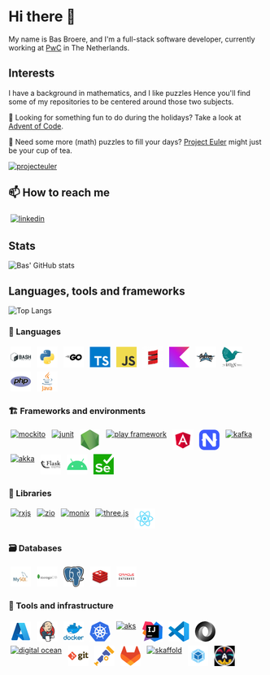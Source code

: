 # Hi there 👋

My name is Bas Broere, and I'm a full-stack software developer, currently working
at [PwC](https://www.pwc.nl/) in The Netherlands.

## Interests
I have a background in mathematics, and I like puzzles
Hence you'll find some of my repositories to be centered around those two subjects.

🎄 Looking for something fun to do during the holidays? Take a look at [Advent of Code](https://adventofcode.com/).

🧩 Need some more (math) puzzles to fill your days? [Project Euler](https://projecteuler.net/) might just be your cup of tea.

<a href="https://projecteuler.net/" target=_blank><img alt="projecteuler" src="https://projecteuler.net/profile/BasBroere.png" height="75"></a>

## 📫 How to reach me

<p>
<a href="https://www.linkedin.com/in/bas-broere/" target=_blank><img alt="linkedin" src="https://content.linkedin.com/content/dam/me/business/en-us/amp/brand-site/v2/bg/LI-Bug.svg.original.svg" height="40" style="vertical-align:top; margin:4px"></a>
</p>

## Stats

![Bas' GitHub stats](https://github-readme-stats.vercel.app/api?username=bbroere&show_icons=true&theme=shades-of-purple&hide=stars)

## Languages, tools and frameworks

![Top Langs](https://github-readme-stats.vercel.app/api/top-langs/?username=bbroere&theme=shades-of-purple)

### 💬 Languages
<p>
<a href="https://github.com/topics/bash" target=_blank><img alt="bash" src="https://raw.githubusercontent.com/github/explore/80688e429a7d4ef2fca1e82350fe8e3517d3494d/topics/bash/bash.png" height="40" style="vertical-align:top; margin:4px"></a>
<a href="https://github.com/topics/python" target=_blank><img alt="python" src="https://raw.githubusercontent.com/github/explore/80688e429a7d4ef2fca1e82350fe8e3517d3494d/topics/python/python.png" height="40" style="vertical-align:top; margin:4px"></a>
<a href="https://github.com/topics/go" target=_blank><img alt="go" src="https://raw.githubusercontent.com/github/explore/80688e429a7d4ef2fca1e82350fe8e3517d3494d/topics/go/go.png" height="40" style="vertical-align:top; margin:4px"></a>
<a href="https://github.com/topics/typescript" target=_blank><img alt="typescript" src="https://raw.githubusercontent.com/github/explore/80688e429a7d4ef2fca1e82350fe8e3517d3494d/topics/typescript/typescript.png" height="40" style="vertical-align:top; margin:4px"></a>
<a href="https://github.com/topics/javascript" target=_blank><img alt="javascript" src="https://raw.githubusercontent.com/github/explore/80688e429a7d4ef2fca1e82350fe8e3517d3494d/topics/javascript/javascript.png" height="40" style="vertical-align:top; margin:4px"></a>
<a href="https://github.com/topics/scala" target=_blank><img alt="scala" src="https://raw.githubusercontent.com/github/explore/80688e429a7d4ef2fca1e82350fe8e3517d3494d/topics/scala/scala.png" height="40" style="vertical-align:top; margin:4px"></a>
<a href="https://github.com/topics/kotlin" target=_blank><img alt="kotlin" src="https://raw.githubusercontent.com/github/explore/80688e429a7d4ef2fca1e82350fe8e3517d3494d/topics/kotlin/kotlin.png" height="40" style="vertical-align:top; margin:4px"></a>
<a href="https://github.com/topics/groovy" target=_blank><img alt="groovy" src="https://raw.githubusercontent.com/github/explore/b15b6cf1726418913aafbf337a749dded180279d/topics/groovy/groovy.png" height="40" style="vertical-align:top; margin:4px"></a>
<a href="https://github.com/topics/latex" target=_blank><img alt="latex" src="https://raw.githubusercontent.com/github/explore/80688e429a7d4ef2fca1e82350fe8e3517d3494d/topics/latex/latex.png" height="40" style="vertical-align:top; margin:4px"></a>
<a href="https://github.com/topics/php" target=_blank><img alt="php" src="https://raw.githubusercontent.com/github/explore/80688e429a7d4ef2fca1e82350fe8e3517d3494d/topics/php/php.png" height="40" style="vertical-align:top; margin:4px"></a>
<a href="https://github.com/topics/java" target=_blank><img alt="java" src="https://raw.githubusercontent.com/github/explore/80688e429a7d4ef2fca1e82350fe8e3517d3494d/topics/java/java.png" height="40" style="vertical-align:top; margin:4px"></a>
</p>

### 🏗️ Frameworks and environments
<p>
<a href="https://github.com/topics/mockito" target=_blank><img alt="mockito" src="https://avatars.githubusercontent.com/u/2054056?s=200&v=4" height="40" style="vertical-align:top; margin:4px"></a>
<a href="https://github.com/topics/junit" target=_blank><img alt="junit" src="https://avatars.githubusercontent.com/u/874086?s=200&v=4" height="40" style="vertical-align:top; margin:4px"></a>
<a href="https://github.com/topics/nodejs" target=_blank><img alt="nodejs" src="https://raw.githubusercontent.com/github/explore/80688e429a7d4ef2fca1e82350fe8e3517d3494d/topics/nodejs/nodejs.png" height="40" style="vertical-align:top; margin:4px"></a>
<a href="https://github.com/playframework/playframework" target=_blank><img alt="play framework" src="https://avatars.githubusercontent.com/u/319107?s=200&v=4" height="40" style="vertical-align:top; margin:4px"></a>
<a href="https://github.com/topics/angular" target=_blank><img alt="angular" src="https://raw.githubusercontent.com/github/explore/80688e429a7d4ef2fca1e82350fe8e3517d3494d/topics/angular/angular.png" height="40" style="vertical-align:top; margin:4px"></a>
<a href="https://github.com/topics/nativescript" target=_blank><img alt="nativescript" src="https://raw.githubusercontent.com/github/explore/80688e429a7d4ef2fca1e82350fe8e3517d3494d/topics/nativescript/nativescript.png" height="40" style="vertical-align:top; margin:4px"></a>
<a href="https://github.com/apache/kafka" target=_blank><img alt="kafka" src="https://upload.wikimedia.org/wikipedia/commons/thumb/0/05/Apache_kafka.svg/308px-Apache_kafka.svg.png" height="40" style="vertical-align:top; margin:4px"></a>
<a href="https://github.com/akka" target=_blank><img alt="akka" src="https://avatars.githubusercontent.com/u/1496237?s=200&v=4" height="40" style="vertical-align:top; margin:4px"></a>
<a href="https://github.com/topics/flask" target=_blank><img alt="flask" src="https://raw.githubusercontent.com/github/explore/80688e429a7d4ef2fca1e82350fe8e3517d3494d/topics/flask/flask.png" height="40" style="vertical-align:top; margin:4px"></a>
<a href="https://github.com/topics/android" target=_blank><img alt="android" src="https://raw.githubusercontent.com/github/explore/80688e429a7d4ef2fca1e82350fe8e3517d3494d/topics/android/android.png" height="40" style="vertical-align:top; margin:4px"></a>
<a href="https://github.com/topics/selenium" target=_blank><img alt="selenium" src="https://raw.githubusercontent.com/github/explore/6c7084bb772f6fabaae377f5ae4a607594234ee6/topics/selenium/selenium.png" height="40" style="vertical-align:top; margin:4px"></a>
</p>

### 📖 Libraries
<p>
<a href="https://github.com/ReactiveX/rxjs" target=_blank><img alt="rxjs" src="https://avatars.githubusercontent.com/u/6407041?s=200&v=4" height="40" style="vertical-align:top; margin:4px"></a>
<a href="https://github.com/zio/zio" target=_blank><img alt="zio" src="https://avatars.githubusercontent.com/u/49655448?s=200&v=4" height="40" style="vertical-align:top; margin:4px"></a>
<a href="https://github.com/monix/monix" target=_blank><img alt="monix" src="https://avatars.githubusercontent.com/u/16490874?s=200&v=4" height="40" style="vertical-align:top; margin:4px"></a>
<a href="https://github.com/mrdoob/three.js" target=_blank><img alt="three.js" src="https://upload.wikimedia.org/wikipedia/commons/thumb/3/3f/Three.js_Icon.svg/1024px-Three.js_Icon.svg.png" height="40" style="vertical-align:top; margin:4px"></a>
<a href="https://github.com/topics/react" target=_blank><img alt="react" src="https://raw.githubusercontent.com/github/explore/80688e429a7d4ef2fca1e82350fe8e3517d3494d/topics/react/react.png" height="40" style="vertical-align:top; margin:4px"></a>
</p>

### 🗃️ Databases
<p>
<a href="https://github.com/topics/mysql" target=_blank><img alt="mysql" src="https://raw.githubusercontent.com/github/explore/80688e429a7d4ef2fca1e82350fe8e3517d3494d/topics/mysql/mysql.png" height="40" style="vertical-align:top; margin:4px"></a>
<a href="https://github.com/topics/mongodb" target=_blank><img alt="mongodb" src="https://raw.githubusercontent.com/github/explore/80688e429a7d4ef2fca1e82350fe8e3517d3494d/topics/mongodb/mongodb.png" height="40" style="vertical-align:top; margin:4px"></a>
<a href="https://github.com/topics/postgres" target=_blank><img alt="postgres" src="https://raw.githubusercontent.com/github/explore/80688e429a7d4ef2fca1e82350fe8e3517d3494d/topics/postgresql/postgresql.png" height="40" style="vertical-align:top; margin:4px"></a>
<a href="https://github.com/topics/redis" target=_blank><img alt="redis" src="https://raw.githubusercontent.com/github/explore/80688e429a7d4ef2fca1e82350fe8e3517d3494d/topics/redis/redis.png" height="40" style="vertical-align:top; margin:4px"></a>
<a href="https://github.com/topics/oracle" target=_blank><img alt="oracle" src="https://raw.githubusercontent.com/github/explore/902a8a38f1e277eb27d2a10ab95a3d524a6ea22f/topics/oracle-database/oracle-database.png" height="40" style="vertical-align:top; margin:4px"></a>
</p>

### 🧰 Tools and infrastructure
<p>
<a href="https://github.com/topics/azure" target=_blank><img alt="azure" src="https://raw.githubusercontent.com/github/explore/80688e429a7d4ef2fca1e82350fe8e3517d3494d/topics/azure/azure.png" height="40" style="vertical-align:top; margin:4px"></a>
<a href="https://github.com/topics/jenkins" target=_blank><img alt="jenkins" src="https://raw.githubusercontent.com/github/explore/4546263bd5739353083c33dada43f8f31e7d1fd6/topics/jenkins/jenkins.png" height="40" style="vertical-align:top; margin:4px"></a>
<a href="https://github.com/topics/docker" target=_blank><img alt="docker" src="https://raw.githubusercontent.com/github/explore/80688e429a7d4ef2fca1e82350fe8e3517d3494d/topics/docker/docker.png" height="40" style="vertical-align:top; margin:4px"></a>
<a href="https://github.com/topics/kubernetes" target=_blank><img alt="kubernetes" src="https://raw.githubusercontent.com/github/explore/80688e429a7d4ef2fca1e82350fe8e3517d3494d/topics/kubernetes/kubernetes.png" height="40" style="vertical-align:top; margin:4px"></a>
<a href="https://github.com/topics/aks" target=_blank><img alt="aks" src="https://user-images.githubusercontent.com/62383372/171868107-f31270ea-c2c0-4a97-abcb-561b75cee968.png" height="40" style="vertical-align:top; margin:4px"></a> 
<a href="https://github.com/topics/intellij" target=_blank><img alt="intellij" src="https://raw.githubusercontent.com/github/explore/caa262eeb858e81282d6f651d6eef1f8730b54ba/topics/intellij-idea/intellij-idea.png" height="40" style="vertical-align:top; margin:4px"></a>
<a href="https://github.com/topics/vscode" target=_blank><img alt="vscode" src="https://raw.githubusercontent.com/github/explore/bbd48b997e8d0bef63f676eca4da5e1f76487b56/topics/visual-studio-code/visual-studio-code.png" height="40" style="vertical-align:top; margin:4px"></a>
<a href="https://github.com/topics/json" target=_blank><img alt="json" src="https://raw.githubusercontent.com/github/explore/80688e429a7d4ef2fca1e82350fe8e3517d3494d/topics/json/json.png" height="40" style="vertical-align:top; margin:4px"></a>
<a href="https://www.digitalocean.com/" target=_blank><img alt="digital ocean" src="https://upload.wikimedia.org/wikipedia/commons/thumb/f/ff/DigitalOcean_logo.svg/1024px-DigitalOcean_logo.svg.png" height="40" style="vertical-align:top; margin:4px"></a>
<a href="https://github.com/topics/git" target=_blank><img alt="git" src="https://raw.githubusercontent.com/github/explore/80688e429a7d4ef2fca1e82350fe8e3517d3494d/topics/git/git.png" height="40" style="vertical-align:top; margin:4px"></a>
<a href="https://github.com/topics/opentelemetry" target=_blank><img alt="opentelemetry" src="https://raw.githubusercontent.com/github/explore/299010f22c9b4cdbaba624be73d5b0de8e23151c/topics/opentelemetry/opentelemetry.png" height="40" style="vertical-align:top; margin:4px"></a>
<a href="https://github.com/topics/gitlab" target=_blank><img alt="gitlab" src="https://raw.githubusercontent.com/github/explore/3f5c1e7d83bce81b0872ac88d46532515bdc88ef/topics/gitlab/gitlab.png" height="40" style="vertical-align:top; margin:4px"></a>
<a href="https://skaffold.dev/" target=_blank><img alt="skaffold" src="https://skaffold.dev/images/skaffold-logo-white.png" height="40" style="vertical-align:top; margin:4px"></a>
<a href="https://github.com/topics/webpack" target=_blank><img alt="webpack" src="https://raw.githubusercontent.com/github/explore/80688e429a7d4ef2fca1e82350fe8e3517d3494d/topics/webpack/webpack.png" height="40" style="vertical-align:top; margin:4px"></a>
<a href="https://github.com/dagger/dagger" target=_blank><img alt="dagger" src="https://github.com/dagger/dagger/blob/main/docs/static/img/favicon.png?raw=true" height="40" style="vertical-align:top; margin:4px"></a>
</p>
